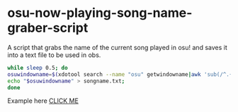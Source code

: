 # osu-now-playing-song-name-graber-script
A script that grabs the name of the current song played in osu! and saves it into a text file to be used in obs.
```bash
while sleep 0.5; do
osuwindowname=$(xdotool search --name "osu" getwindowname|awk 'sub(/^.{8}/,"")');
echo "$osuwindowname" > songname.txt;
done
```
Example here [CLICK ME](https://mega.nz/file/jg1HBa6b#21OCdJHs4-O_M1FVqLUKaMlWo76kSyslmm42tCD5gmk)
